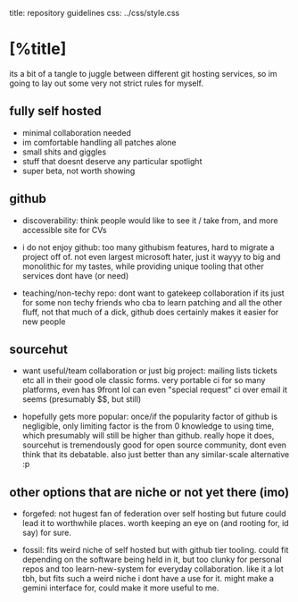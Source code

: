 title: repository guidelines
css:   ../css/style.css

[%title]
========

its a bit of a tangle to juggle between different git hosting services,
so im going to lay out some very not strict rules for myself.

## fully self hosted

* minimal collaboration needed
* im comfortable handling all patches alone
* small shits and giggles
* stuff that doesnt deserve any particular spotlight
* super beta, not worth showing

## github

* discoverability: think people would like to see it / take from, and
more accessible site for CVs

* i do not enjoy github: too many githubism features, hard to migrate a
project off of. not even largest microsoft hater, just it wayyy to
big and monolithic for my tastes, while providing unique tooling that
other services dont have (or need)

* teaching/non-techy repo: dont want to gatekeep collaboration if its
just for some non techy friends who cba to learn patching and all the
other fluff, not that much of a dick, github does certainly makes it
easier for new people

## sourcehut

* want useful/team collaboration or just big project: mailing lists
tickets etc all in their good ole classic forms. very portable ci for
so many platforms, even has 9front lol can even "special request" ci
over email it seems (presumably $$, but still)

* hopefully gets more popular: once/if the popularity factor of github
is negligible, only limiting factor is the from 0 knowledge to using
time, which presumably will still be higher than github. really hope
it does, sourcehut is tremendously good for open source community,
dont even think that its debatable. also just better than any
similar-scale  alternative :p

## other options that are niche or not yet there (imo)

* forgefed: not hugest fan of federation over self hosting but future
could lead it to worthwhile places. worth keeping an eye on (and
rooting for, id say) for sure.

* fossil: fits weird niche of self hosted but with github tier tooling.
could fit depending on the software being held in it, but too clunky
for personal repos and too learn-new-system for everyday
collaboration.  like it a lot tbh, but fits such a weird niche i dont
have a use for it.  might make a gemini interface for, could make it
more useful to me.
